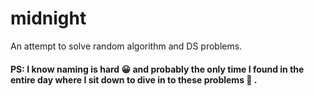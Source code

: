 # midnight

An attempt to solve random algorithm and DS problems.

#### PS: I know naming is hard 😀 and probably the only time I found in the entire day where I sit down to dive in to these problems 🥱 .
